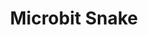 ---
title: "Microbit Snake"
weight: 40
authors: ["Dorian Péron", "Quentin Robert"]
code_stub_url: resources/given_resources/snake.py
layout: multiple_sections
showcase: ./resources/showcase.webp
tags:
    - game
score: 40
description: "Aide le serpent à manger son plat favoris, les pommes ! Pour l'aider, tu vas devoir coder le célèbre jeu snake. 🍎🐍"
---